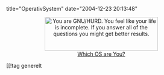 title="OperativSystem"
date="2004-12-23 20:13:48"
<div align="center"><a href="http://bbspot.com/News/2003/01/os_quiz.php"><img src="http://www.bbspot.com/Images/News_Features/2003/01/os_quiz/gnu_hurd.jpg" width="300" height="90" border="0" alt="You are GNU/HURD.  You feel like your life is incomplete.  If you answer all of the questions you might get better results."  /><br  />Which OS are You?</a></div>

[[!tag  generelt
